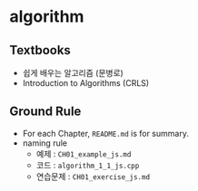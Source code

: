 # algorithm

## Textbooks
- 쉽게 배우는 알고리즘 (문병로)
- Introduction to Algorithms (CRLS)

## Ground Rule
- For each Chapter, `README.md` is for summary.
- naming rule
  - 예제 : `CH01_example_js.md`
  - 코드 : `algorithm_1_1_js.cpp`
  - 연습문제 : `CH01_exercise_js.md`
